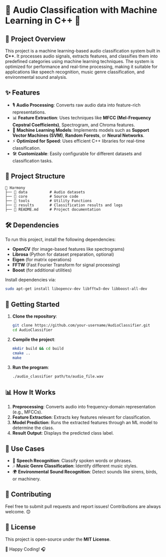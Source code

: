 # 🎵 Audio Classification with Machine Learning in C++ 🚀

## 📌 Project Overview
This project is a machine learning-based audio classification system built in **C++**. It processes audio signals, extracts features, and classifies them into predefined categories using machine learning techniques. The system is optimized for performance and real-time processing, making it suitable for applications like speech recognition, music genre classification, and environmental sound analysis.

## ✨ Features
- 🎙️ **Audio Processing**: Converts raw audio data into feature-rich representations.
- 📊 **Feature Extraction**: Uses techniques like **MFCC (Mel-Frequency Cepstral Coefficients)**, Spectrogram, and Chroma features.
- 🤖 **Machine Learning Models**: Implements models such as **Support Vector Machines (SVM)**, **Random Forests**, or **Neural Networks**.
- ⚡ **Optimized for Speed**: Uses efficient C++ libraries for real-time classification.
- 🛠️ **Customizable**: Easily configurable for different datasets and classification tasks.

## 📂 Project Structure
```
📁 Harmony
├── 📁 data          # Audio datasets
├── 📁 core          # Source code
├── 📁 tools         # Utility Functions
├── 📁 results       # Classification results and logs
├── 📄 README.md     # Project documentation
```

## 🛠️ Dependencies
To run this project, install the following dependencies:
- **OpenCV** (for image-based features like spectrograms)
- **Librosa** (Python for dataset preparation, optional)
- **Eigen** (for matrix operations)
- **FFTW** (Fast Fourier Transform for signal processing)
- **Boost** (for additional utilities)

Install dependencies via:
```bash
sudo apt-get install libopencv-dev libfftw3-dev libboost-all-dev
```

## 🚀 Getting Started
1. **Clone the repository**:
   ```bash
   git clone https://github.com/your-username/AudioClassifier.git
   cd AudioClassifier
   ```
2. **Compile the project**:
   ```bash
   mkdir build && cd build
   cmake ..
   make
   ```
3. **Run the program**:
   ```bash
   ./audio_classifier path/to/audio_file.wav
   ```

## 📊 How It Works
1. **Preprocessing**: Converts audio into frequency-domain representation (e.g., MFCCs).
2. **Feature Extraction**: Extracts key features relevant for classification.
3. **Model Prediction**: Runs the extracted features through an ML model to determine the class.
4. **Result Output**: Displays the predicted class label.

## 🎯 Use Cases
- 🎤 **Speech Recognition**: Classify spoken words or phrases.
- 🎶 **Music Genre Classification**: Identify different music styles.
- 🌍 **Environmental Sound Recognition**: Detect sounds like sirens, birds, or machinery.

## 🤝 Contributing
Feel free to submit pull requests and report issues! Contributions are always welcome. 😊

## 📜 License
This project is open-source under the **MIT License**.

🚀 Happy Coding! 🎧

